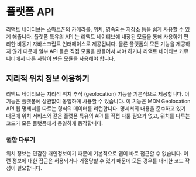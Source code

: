 # 플랫폼 API

리액트 네이티브는 스마트폰의 카메라롤, 위치, 영속되는 저장소 등을 쉽게 사용할 수 있게 해줍니다. 플랫폼 특유의 API 는 리액트 네이티브에 내장된 모듈을 통해 사용하기 편리한 비동기 자바스크립트 인터페이스로 제공됩니다. 물론 플랫폼의 모든 기능을 제공하지 않기 때문에 일부 API 들은 직접 모듈을 만들어서 써야 하거나 리액트 네이티브 커뮤니티에서 다른 사람이 만든 모듈을 사용해야 합니다. 

## 지리적 위치 정보 이용하기
리액트 네이티브는 지리적 위치 추적 (geolocation) 기능을 기본적으로 제공합니다. 이 기능은 플랫폼에 상관없이 동일하게 사용할 수 있습니다. 이 기능은 MDN Geolocation API 웹 명세서를 따르는 형식의 데이터를 리턴합니다. 명세서의 내용을 준수하고 있기 때문에 위치 서비스와 같은 플랫폼 특유의 API 를 직접 다룰 필요가 없고, 위치를 다루는 코드가 모든 플랫폼에서 동일하게 동작합니다. 

### 권한 다루기
위치 정보는 민감한 개인정보이기 때문에 기본적으로 앱이 바로 접근할 수 없습니다. 이런 정보에 대한 접근은 허용되거나 거절당할 수 있기 때문에 모든 경우를 대비한 코드 작성이 필요합니다. 
<!--stackedit_data:
eyJoaXN0b3J5IjpbMTgyMzc1MDk5NSwxMjMwNzY5ODEwLDEyMj
E5NzQ4MzRdfQ==
-->